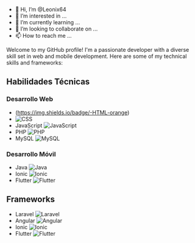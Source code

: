 - 👋 Hi, I’m @Leonix64
- 👀 I’m interested in ...
- 🌱 I’m currently learning ...
- 💞️ I’m looking to collaborate on ...
- 📫 How to reach me ...


Welcome to my GitHub profile! I'm a passionate developer with a diverse skill set in web and mobile development. Here are some of my technical skills and frameworks:

## Habilidades Técnicas

### Desarrollo Web
- (https://img.shields.io/badge/-HTML-orange)
- ![CSS](https://img.shields.io/badge/-CSS-blue)
- JavaScript ![JavaScript](https://img.shields.io/badge/-JavaScript-yellow)
- PHP ![PHP](https://img.shields.io/badge/-PHP-purple)
- MySQL ![MySQL](https://img.shields.io/badge/-MySQL-blue)

### Desarrollo Móvil
- Java ![Java](https://img.shields.io/badge/-Java-red)
- Ionic ![Ionic](https://img.shields.io/badge/-Ionic-blue)
- Flutter ![Flutter](https://img.shields.io/badge/-Flutter-blue)

## Frameworks

- Laravel ![Laravel](https://img.shields.io/badge/-Laravel-red)
- Angular ![Angular](https://img.shields.io/badge/-Angular-red)
- Ionic ![Ionic](https://img.shields.io/badge/-Ionic-blue)
- Flutter ![Flutter](https://img.shields.io/badge/-Flutter-blue)

<!---
Leonix64/Leonix64 is a ✨ special ✨ repository because its `README.md` (this file) appears on your GitHub profile.
You can click the Preview link to take a look at your changes.
--->
